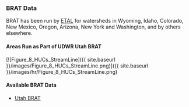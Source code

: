 ### BRAT Data

BRAT has been run by [ETAL](http://etal.joewheaton.org/) for watersheds in Wyoming, Idaho, Colorado, New Mexico, Oregon, Arizona, New York and Washington, and by others elsewhere. 



#### Areas Run as Part of UDWR Utah BRAT

[![Figure_8_HUCs_StreamLine]({{ site.baseurl }}/images/Figure_8_HUCs_StreamLine.png)]({{ site.baseurl }}/images/hr/Figure_8_HUCs_StreamLine.png)



#### Available BRAT Data

- [Utah BRAT](http://brat.joewheaton.org/brat-data/utah-brat)



